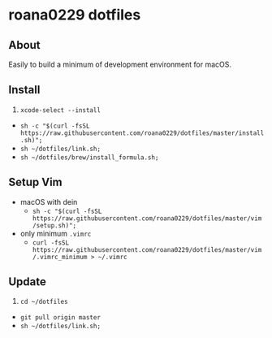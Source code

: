 # roana0229 dotfiles

## About

Easily to build a minimum of development environment for macOS.

## Install

1. `xcode-select --install`
- `sh -c "$(curl -fsSL https://raw.githubusercontent.com/roana0229/dotfiles/master/install.sh)";`
- `sh ~/dotfiles/link.sh;`
- `sh ~/dotfiles/brew/install_formula.sh;`

## Setup Vim

- macOS with dein
  - `sh -c "$(curl -fsSL https://raw.githubusercontent.com/roana0229/dotfiles/master/vim/setup.sh)";`
- only minimum `.vimrc`
  - `curl -fsSL https://raw.githubusercontent.com/roana0229/dotfiles/master/vim/.vimrc_minimum > ~/.vimrc`

## Update

1. `cd ~/dotfiles`
- `git pull origin master`
- `sh ~/dotfiles/link.sh;`
